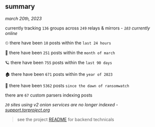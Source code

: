 
## summary
_march 20th, 2023_

currently tracking `136` groups across `249` relays & mirrors - _`103` currently online_

⏲ there have been `10` posts within the `last 24 hours`

🦈 there have been `251` posts within the `month of march`

🪐 there have been `755` posts within the `last 90 days`

🏚 there have been `671` posts within the `year of 2023`

🦕 there have been `5362` posts `since the dawn of ransomwatch`

there are `67` custom parsers indexing posts

_`20` sites using v2 onion services are no longer indexed - [support.torproject.org](https://support.torproject.org/onionservices/v2-deprecation/)_

> see the project [README](https://github.com/joshhighet/ransomwatch#ransomwatch--) for backend technicals

